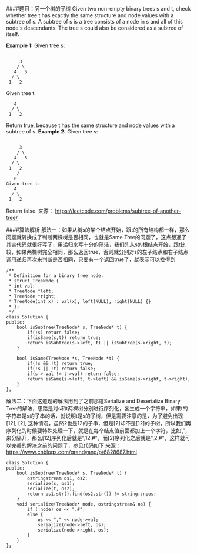 ####题目：另一个树的子树
Given two non-empty binary trees s and t, check whether tree t has exactly the same structure and node values with a subtree of s. A subtree of s is a tree consists of a node in s and all of this node's descendants. The tree s could also be considered as a subtree of itself.

**Example 1:**
Given tree s:

```

     3
    / \
   4   5
  / \
 1   2
```
Given tree t:
```
   4 
  / \
 1   2
```
Return true, because t has the same structure and node values with a subtree of s.
**Example 2:**
Given tree s:

```

     3
    / \
   4   5
  / \
 1   2
    /
   0
Given tree t:
   4
  / \
 1   2
```
Return false.
来源： https://leetcode.com/problems/subtree-of-another-tree/

####算法解析
解法一：如果从树s的某个结点开始，跟t的所有结构都一样，那么问题就转换成了判断两棵树是否相同，也就是Same Tree的问题了，这点想通了其实代码就很好写了，用递归来写十分的简洁，我们先从s的根结点开始，跟t比较，如果两棵树完全相同，那么返回true，否则就分别对s的左子结点和右子结点调用递归再次来判断是否相同，只要有一个返回true了，就表示可以找得到
```
/**
 * Definition for a binary tree node.
 * struct TreeNode {
 * int val;
 * TreeNode *left;
 * TreeNode *right;
 * TreeNode(int x) : val(x), left(NULL), right(NULL) {}
 * };
 */
class Solution {
public:
    bool isSubtree(TreeNode* s, TreeNode* t) {
        if(!s) return false;
        if(isSame(s,t)) return true;
        return isSubtree(s->left, t) || isSubtree(s->right, t);
    }
    
    bool isSame(TreeNode *s, TreeNode *t) {
        if(!s && !t) return true;
        if(!s || !t) return false;
        if(s-> val != t->val) return false;
        return isSame(s->left, t->left) && isSame(s->right, t->right);
    }
};
```
解法二：下面这道题的解法用到了之前那道Serialize and Deserialize Binary Tree的解法，思路是对s和t两棵树分别进行序列化，各生成一个字符串，如果t的字符串是s的子串的话，就说明t是s的子树，但是需要注意的是，为了避免出现[12], [2], 这种情况，虽然2也是12的子串，但是[2]却不是[12]的子树，所以我们再序列化的时候要特殊处理一下，就是在每个结点值前面都加上一个字符，比如','，来分隔开，那么[12]序列化后就是",12,#"，而[2]序列化之后就是",2,#"，这样就可以完美的解决之前的问题了，参见代码如下
来源： https://www.cnblogs.com/grandyang/p/6828687.html
```
class Solution {
public:
    bool isSubtree(TreeNode* s, TreeNode* t) {
        ostringstream os1, os2;
        serialize(s, os1);
        serialize(t, os2);
        return os1.str().find(os2.str()) != string::npos;
    }
    void serialize(TreeNode* node, ostringstream& os) {
        if (!node) os << ",#";
        else {
            os << "," << node->val;
            serialize(node->left, os);
            serialize(node->right, os);
        }
    }
};
```
